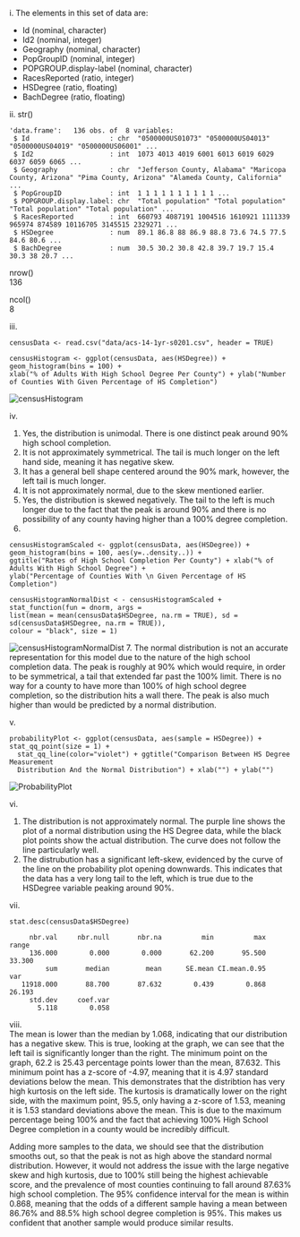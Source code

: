 i.	The elements in this set of data are:
-	Id (nominal, character)
-	Id2 (nominal, integer)
-	Geography (nominal, character)
-	PopGroupID (nominal, integer)
-	POPGROUP.display-label (nominal, character)
-	RacesReported (ratio, integer)
-	HSDegree (ratio, floating)
-	BachDegree (ratio, floating)

ii.	str()
```
'data.frame':	136 obs. of  8 variables:
 $ Id                    : chr  "0500000US01073" "0500000US04013" "0500000US04019" "0500000US06001" ...
 $ Id2                   : int  1073 4013 4019 6001 6013 6019 6029 6037 6059 6065 ...
 $ Geography             : chr  "Jefferson County, Alabama" "Maricopa County, Arizona" "Pima County, Arizona" "Alameda County, California" ...
 $ PopGroupID            : int  1 1 1 1 1 1 1 1 1 1 ...
 $ POPGROUP.display.label: chr  "Total population" "Total population" "Total population" "Total population" ...
 $ RacesReported         : int  660793 4087191 1004516 1610921 1111339 965974 874589 10116705 3145515 2329271 ...
 $ HSDegree              : num  89.1 86.8 88 86.9 88.8 73.6 74.5 77.5 84.6 80.6 ...
 $ BachDegree            : num  30.5 30.2 30.8 42.8 39.7 19.7 15.4 30.3 38 20.7 ...
 ```

  nrow()  
  136
  
  ncol()  
  8
  
iii.	
```
censusData <- read.csv("data/acs-14-1yr-s0201.csv", header = TRUE)
```
```
censusHistogram <- ggplot(censusData, aes(HSDegree)) + geom_histogram(bins = 100) +   
xlab("% of Adults With High School Degree Per County") + ylab("Number of Counties With Given Percentage of HS Completion")
```

![censusHistogram](https://user-images.githubusercontent.com/95236375/161357925-a9e6c7c0-001f-4d82-9374-b65571489776.jpg)

 
iv.	    
1. Yes, the distribution is unimodal. There is one distinct peak around 90% high school completion.  
2.  It is not approximately symmetrical. The tail is much longer on the left hand side, meaning it has negative skew.  
3. It has a general bell shape centered around the 90% mark, however, the left tail is much longer.  
4. It is not approximately normal, due to the skew mentioned earlier.
5. Yes, the distribution is skewed negatively. The tail to the left is much longer due to the fact that the peak is around 90% and there is no possibility of any county having higher than a 100% degree completion.
6. 
```
censusHistogramScaled <- ggplot(censusData, aes(HSDegree)) + geom_histogram(bins = 100, aes(y=..density..)) +   
ggtitle("Rates of High School Completion Per County") + xlab("% of Adults With High School Degree") + 
ylab("Percentage of Counties With \n Given Percentage of HS Completion")
```
```
censusHistogramNormalDist < - censusHistogramScaled + stat_function(fun = dnorm, args =   
list(mean = mean(censusData$HSDegree, na.rm = TRUE), sd = sd(censusData$HSDegree, na.rm = TRUE)),   
colour = "black", size = 1)
```

![censusHistogramNormalDist](https://user-images.githubusercontent.com/95236375/161367589-3b651744-0bed-4bfa-953c-450c6e3b9372.jpg)
 7. The normal distribution is not an accurate representation for this model due to the nature of the high school completion data. The peak is roughly at 90% which would require, in order to be symmetrical, a tail that extended far past the 100% limit. There is no way for a county to have more than 100% of high school degree completion, so the distribution hits a wall there. The peak is also much higher than would be predicted by a normal distribution.

v.

```
probabilityPlot <- ggplot(censusData, aes(sample = HSDegree)) + stat_qq_point(size = 1) + 
  stat_qq_line(color="violet") + ggtitle("Comparison Between HS Degree Measurement
  Distribution And the Normal Distribution") + xlab("") + ylab("")
```

![ProbabilityPlot](https://user-images.githubusercontent.com/95236375/161396402-7c0a7007-25e6-4728-a932-f35d0fe6164e.jpg)

vi. 
1. The distribution is not approximately normal. The purple line shows the plot of a normal distribution using the HS Degree data, while the black plot points show the actual distribution. The curve does not follow the line particularly well.
2. The distrubution has a significant left-skew, evidenced by the curve of the line on the probability plot opening downwards. This indicates that the data has a very long tail to the left, which is true due to the HSDegree variable peaking around 90%.

vii. 
```
stat.desc(censusData$HSDegree)
```
```
     nbr.val     nbr.null       nbr.na          min          max        range 
     136.000        0.000        0.000       62.200       95.500       33.300 
         sum       median         mean      SE.mean CI.mean.0.95          var 
   11918.000       88.700       87.632        0.439        0.868       26.193 
     std.dev     coef.var 
       5.118        0.058 
```

viii.  
The mean is lower than the median by 1.068, indicating that our distribution has a negative skew. This is true, looking at the graph, we can see that the left tail is significantly longer than the right. The minimum point on the graph, 62.2 is 25.43 percentage points lower than the mean, 87.632. This minimum point has a z-score of -4.97, meaning that it is 4.97 standard deviations below the mean. This demonstrates that the distribtion has very high kurtosis on the left side. The kurtosis is dramatically lower on the right side, with the maximum point, 95.5, only having a z-score of 1.53, meaning it is 1.53 standard deviations above the mean. This is due to the maximum percentage being 100% and the fact that achieving 100% High School Degree completion in a county would be incredibly difficult. 
  
Adding more samples to the data, we should see that the distribution smooths out, so that the peak is not as high above the standard normal distribution. However, it would not address the issue with the large negative skew and high kurtosis, due to 100% still being the highest achievable score, and the prevalence of most counties continuing to fall around 87.63% high school completion. The 95% confidence interval for the mean is within 0.868, meaning that the odds of a different sample having a mean between 86.76% and 88.5% high school degree completion is 95%. This makes us confident that another sample would produce similar results.
